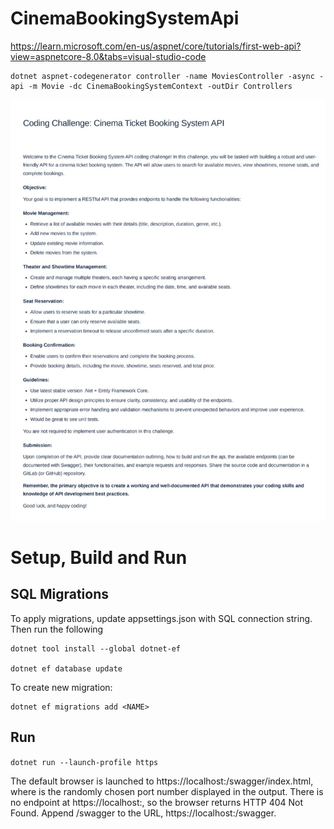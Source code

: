 # CinemaBookingSystemApi

https://learn.microsoft.com/en-us/aspnet/core/tutorials/first-web-api?view=aspnetcore-8.0&tabs=visual-studio-code

```
dotnet aspnet-codegenerator controller -name MoviesController -async -api -m Movie -dc CinemaBookingSystemContext -outDir Controllers
```


![challenge](img/challenge.jpg)

# Setup, Build and Run

## SQL Migrations

To apply migrations, update appsettings.json with SQL connection string. Then run the following

```
dotnet tool install --global dotnet-ef

dotnet ef database update 
```

To create new migration:
```
dotnet ef migrations add <NAME>
```

## Run

```dotnet run --launch-profile https```

The default browser is launched to https://localhost:<port>/swagger/index.html, where <port> is the randomly chosen port number displayed in the output. There is no endpoint at https://localhost:<port>, so the browser returns HTTP 404 Not Found. Append /swagger to the URL, https://localhost:<port>/swagger.
